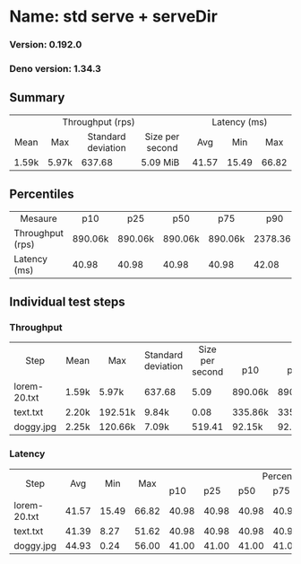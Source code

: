 # Name: std serve + serveDir 
  
  ### Version: 0.192.0
  ### Deno version: 1.34.3

## Summary
<table>
<tr>
    <td align="center" colspan="4">Throughput (rps)</td>
    <td align="center" colspan="3">Latency (ms)</td>
</tr>
<tr>
    <td align="center">Mean</td>
    <td align="center">Max</td>
    <td align="center">Standard deviation</td>
    <td align="center">Size per second</td>
    <td align="center">Avg</td>
    <td align="center">Min</td>
    <td align="center">Max</td>
</tr>
<tr>
    <td>1.59k</td>
    <td>5.97k</td>
    <td>637.68</td>
    <td>5.09 MiB</td>
    <td>41.57</td>
    <td>15.49</td>
    <td>66.82</td>
</tr>
</table>

## Percentiles

<table>
<tr>
  <td align="center">Mesaure</td>
  <td align="center">p10</td>
  <td align="center">p25</td>
  <td align="center">p50</td>
  <td align="center">p75</td>
  <td align="center">p90</td>
  <td align="center">p95</td>
  <td align="center">p99</td>
</tr>
<tr>
  <td>Throughput (rps)</td>
  <td>890.06k</td>
  <td>890.06k</td>
  <td>890.06k</td>
  <td>890.06k</td>
  <td>2378.36k</td>
  <td>2664.60k</td>
  <td>3377.10k</td>
</tr>
<tr>
  <td>Latency (ms)</td>
  <td>40.98</td>
  <td>40.98</td>
  <td>40.98</td>
  <td>40.98</td>
  <td>42.08</td>
  <td>42.99</td>
  <td>43.98</td>
</tr>
</table>

## Individual test steps

### Throughput

<table>
<tr>
  <td align="center" rowspan="2">Step</td>
  <td align="center" rowspan="2">Mean</td>
  <td align="center" rowspan="2">Max</td>
  <td align="center" rowspan="2">Standard deviation</td>
  <td align="center" rowspan="2">Size per second</td>
  <td align="center" colspan="7">Percentiles</td>
</tr>
<tr>
  <!-- still Step -->
  <!-- still Mean -->
  <!-- still Max -->
  <!-- still Standard deviation -->
  <!-- still Size per second -->
  <td align="center">p10</td>
  <td align="center">p25</td>
  <td align="center">p50</td>
  <td align="center">p75</td>
  <td align="center">p90</td>
  <td align="center">p95</td>
  <td align="center">p99</td>
</tr>
<tr>
  <td>lorem-20.txt</td>
  <td>1.59k</td>
  <td>5.97k</td>
  <td>637.68</td>
  <td>5.09</td>
  <td>890.06k</td>
  <td>890.06k</td>
  <td>890.06k</td>
  <td>890.06k</td>
  <td>2378.36k</td>
  <td>2664.60k</td>
  <td>3377.10k</td>
</tr><tr>
  <td>text.txt</td>
  <td>2.20k</td>
  <td>192.51k</td>
  <td>9.84k</td>
  <td>0.08</td>
  <td>335.86k</td>
  <td>335.86k</td>
  <td>335.86k</td>
  <td>335.86k</td>
  <td>3313.55k</td>
  <td>3870.12k</td>
  <td>7019.48k</td>
</tr><tr>
  <td>doggy.jpg</td>
  <td>2.25k</td>
  <td>120.66k</td>
  <td>7.09k</td>
  <td>519.41</td>
  <td>92.15k</td>
  <td>92.15k</td>
  <td>92.15k</td>
  <td>92.15k</td>
  <td>4916.20k</td>
  <td>6425.33k</td>
  <td>19939.65k</td>
</tr></table>

### Latency

<table>
<tr>
  <td align="center" rowspan="2">Step</td>
  <td align="center" rowspan="2">Avg</td>
  <td align="center" rowspan="2">Min</td>
  <td align="center" rowspan="2">Max</td>
  <td align="center" colspan="7">Percentiles</td>
</tr>
<tr>
  <!-- still Avg -->
  <!-- still Min -->
  <!-- still Max -->
  <td>p10</td>
  <td>p25</td>
  <td>p50</td>
  <td>p75</td>
  <td>p90</td>
  <td>p95</td>
  <td>p99</td>
</tr>
<tr>
  <td>lorem-20.txt</td>
  <td>41.57</td>
  <td>15.49</td>
  <td>66.82</td>
  <td>40.98</td>
  <td>40.98</td>
  <td>40.98</td>
  <td>40.98</td>
  <td>42.08</td>
  <td>42.99</td>
  <td>43.98</td>
</tr><tr>
  <td>text.txt</td>
  <td>41.39</td>
  <td>8.27</td>
  <td>51.62</td>
  <td>40.98</td>
  <td>40.98</td>
  <td>40.98</td>
  <td>40.98</td>
  <td>42.20</td>
  <td>42.99</td>
  <td>43.99</td>
</tr><tr>
  <td>doggy.jpg</td>
  <td>44.93</td>
  <td>0.24</td>
  <td>56.00</td>
  <td>41.00</td>
  <td>41.00</td>
  <td>41.00</td>
  <td>41.00</td>
  <td>50.07</td>
  <td>50.97</td>
  <td>52.96</td>
</tr></table>